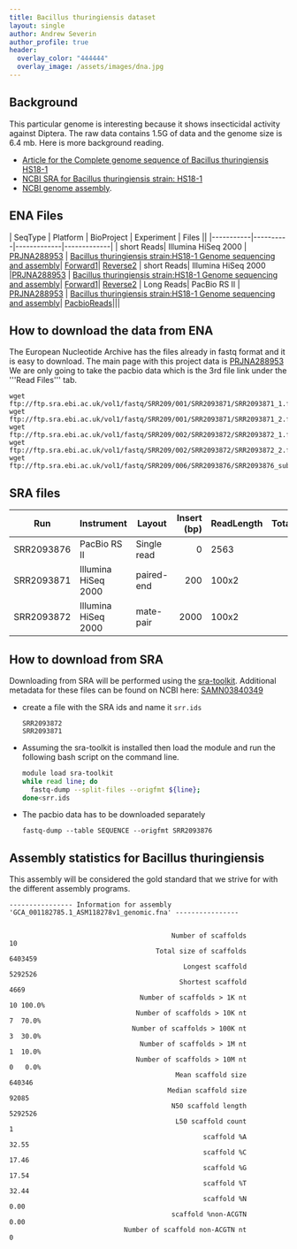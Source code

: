 ```yaml
---
title: Bacillus thuringiensis dataset
layout: single
author: Andrew Severin
author_profile: true
header:
  overlay_color: "444444"
  overlay_image: /assets/images/dna.jpg
---
```



## Background

This particular genome is interesting because it shows insecticidal activity against Diptera.  The raw data contains 1.5G of data and the genome size is 6.4 mb.  Here is more background reading.

* [Article for the Complete genome sequence of Bacillus thuringiensis HS18-1](https://www.sciencedirect.com/science/article/pii/S0168165615300961)
* [ NCBI SRA for Bacillus thuringiensis strain: HS18-1](https://www.ncbi.nlm.nih.gov/sra/?term=SRR2093876)
* [NCBI genome assembly](https://www.ncbi.nlm.nih.gov/assembly/GCF_001182785.1).  

## ENA Files

| SeqType   | Platform | BioProject  | Experiment  | Files ||
|-----------|----------|-------------|-------------|
| short Reads| Illumina HiSeq 2000   |  [PRJNA288953](https://www.ebi.ac.uk/ena/data/view/PRJNA288953) | [Bacillus thuringiensis strain:HS18-1 Genome sequencing and assembly](https://www.ncbi.nlm.nih.gov/bioproject/PRJNA288953/)| [Forward1](ftp://ftp.sra.ebi.ac.uk/vol1/fastq/SRR209/001/SRR2093871/SRR2093871_1.fastq.gz)| [Reverse2](ftp://ftp.sra.ebi.ac.uk/vol1/fastq/SRR209/001/SRR2093871/SRR2093871_2.fastq.gz)
| short Reads| Illumina HiSeq 2000   |[PRJNA288953](https://www.ebi.ac.uk/ena/data/view/PRJNA288953) | [Bacillus thuringiensis strain:HS18-1 Genome sequencing and assembly](https://www.ncbi.nlm.nih.gov/bioproject/PRJNA288953/)| [Forward1](ftp://ftp.sra.ebi.ac.uk/vol1/fastq/SRR209/002/SRR2093872/SRR2093872_1.fastq.gz)| [Reverse2](ftp://ftp.sra.ebi.ac.uk/vol1/fastq/SRR209/002/SRR2093872/SRR2093872_2.fastq.gz)
| Long Reads| PacBio RS II   | [PRJNA288953](https://www.ebi.ac.uk/ena/data/view/PRJNA288953) | [Bacillus thuringiensis strain:HS18-1 Genome sequencing and assembly](https://www.ncbi.nlm.nih.gov/bioproject/PRJNA288953/)| [PacbioReads](ftp://ftp.sra.ebi.ac.uk/vol1/fastq/SRR209/006/SRR2093876/SRR2093876_subreads.fastq.gz)|||

## How to download the data from ENA

The European Nucleotide Archive has the files already in fastq format and it is easy to download.
The main page with this project data is [PRJNA288953](https://www.ebi.ac.uk/ena/data/view/PRJNA288953)
We are only going to take the pacbio data which is the 3rd file link under the '''Read Files''' tab.

```
wget ftp://ftp.sra.ebi.ac.uk/vol1/fastq/SRR209/001/SRR2093871/SRR2093871_1.fastq.gz
wget ftp://ftp.sra.ebi.ac.uk/vol1/fastq/SRR209/001/SRR2093871/SRR2093871_2.fastq.gz
wget ftp://ftp.sra.ebi.ac.uk/vol1/fastq/SRR209/002/SRR2093872/SRR2093872_1.fastq.gz
wget ftp://ftp.sra.ebi.ac.uk/vol1/fastq/SRR209/002/SRR2093872/SRR2093872_2.fastq.gz
wget ftp://ftp.sra.ebi.ac.uk/vol1/fastq/SRR209/006/SRR2093876/SRR2093876_subreads.fastq.gz
```

## SRA files


| Run        | Instrument            | Layout        | Insert (bp) | ReadLength | TotalReads   | Bases (Mbp) |
|------------|------------           |---------------|------------:|------------|-------------:|------------:|
| SRR2093876 | PacBio RS II          | Single read    | 0           | 2563      |     | 1398  |
| SRR2093871 | Illumina HiSeq 2000   | paired-end     | 200       | 100x2      |   | 1,339 |
| SRR2093872 | Illumina HiSeq 2000   | mate-pair      | 2000        | 100x2      |   | 1,405	|


## How to download from SRA

Downloading from SRA will be performed using the [sra-toolkit](https://trace.ncbi.nlm.nih.gov/Traces/sra/sra.cgi?view=toolkit_doc). Additional metadata for these files can be found on NCBI here: [SAMN03840349](https://www.ncbi.nlm.nih.gov/Traces/study/?acc=SAMN03840349)
* create a file with the SRA ids and name it `srr.ids`

  ```
  SRR2093872
  SRR2093871
  ```
* Assuming the sra-toolkit is installed then load the module and run the following bash script on the command line.
  ```bash
  module load sra-toolkit
  while read line; do
    fastq-dump --split-files --origfmt ${line};
  done<srr.ids
  ```

* The pacbio data has to be downloaded separately
    ```
    fastq-dump --table SEQUENCE --origfmt SRR2093876
    ```


## Assembly statistics for Bacillus thuringiensis
This assembly will be considered the gold standard that we strive for with the different assembly programs.

```
---------------- Information for assembly 'GCA_001182785.1_ASM118278v1_genomic.fna' ----------------


                                         Number of scaffolds         10
                                     Total size of scaffolds    6403459
                                            Longest scaffold    5292526
                                           Shortest scaffold       4669
                                 Number of scaffolds > 1K nt         10 100.0%
                                Number of scaffolds > 10K nt          7  70.0%
                               Number of scaffolds > 100K nt          3  30.0%
                                 Number of scaffolds > 1M nt          1  10.0%
                                Number of scaffolds > 10M nt          0   0.0%
                                          Mean scaffold size     640346
                                        Median scaffold size      92085
                                         N50 scaffold length    5292526
                                          L50 scaffold count          1
                                                 scaffold %A      32.55
                                                 scaffold %C      17.46
                                                 scaffold %G      17.54
                                                 scaffold %T      32.44
                                                 scaffold %N       0.00
                                         scaffold %non-ACGTN       0.00
                             Number of scaffold non-ACGTN nt          0
```
